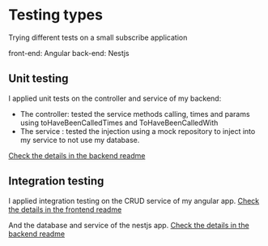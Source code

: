 # Testing types
Trying different tests on a small subscribe application

front-end: Angular
back-end: Nestjs

## Unit testing
I applied unit tests on the controller and service of my backend:
- The controller: tested the service methods calling, times and params using toHaveBeenCalledTimes and ToHaveBeenCalledWith
- The service : tested the injection using a mock repository to inject into my service to not use my database.

[Check the details in the backend readme](./subscribe-backend/README.md)

## Integration testing
I applied integration testing on the CRUD service of my angular app. 
[Check the details in the frontend readme](./signin/README.md)

And the database and service of the nestjs app.
[Check the details in the backend readme](./subscribe-backend/README.md)
